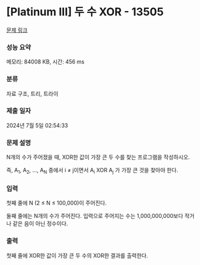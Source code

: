 # [Platinum III] 두 수 XOR - 13505 

[문제 링크](https://www.acmicpc.net/problem/13505) 

### 성능 요약

메모리: 84008 KB, 시간: 456 ms

### 분류

자료 구조, 트리, 트라이

### 제출 일자

2024년 7월 5일 02:54:33

### 문제 설명

<p>N개의 수가 주어졌을 때, XOR한 값이 가장 큰 두 수를 찾는 프로그램을 작성하시오.</p>

<p>즉, A<sub>1</sub>, A<sub>2</sub>, ..., A<sub>N</sub> 중에서 i ≠ j이면서 A<sub>i</sub> XOR A<sub>j</sub> 가 가장 큰 것을 찾아야 한다.</p>

### 입력 

 <p>첫째 줄에 N (2 ≤ N ≤ 100,000)이 주어진다.</p>

<p>둘째 줄에는 N개의 수가 주어진다. 입력으로 주어지는 수는 1,000,000,000보다 작거나 같은 음이 아닌 정수이다.</p>

### 출력 

 <p>첫째 줄에 XOR한 값이 가장 큰 두 수의 XOR한 결과를 출력한다.</p>

